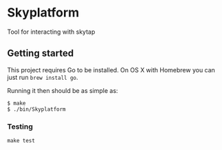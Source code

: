 # Skyplatform

Tool for interacting with skytap

## Getting started

This project requires Go to be installed. On OS X with Homebrew you can just run `brew install go`.

Running it then should be as simple as:

```console
$ make
$ ./bin/Skyplatform
```

### Testing

``make test``